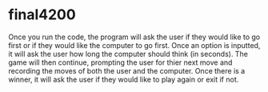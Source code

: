 # final4200

Once you run the code, the program will ask the user if they would like to go first or if they would like the computer to go first. Once an option is inputted, it will ask the user how long the computer should think (in seconds). The game will then continue, prompting the user for thier next move and recording the moves of both the user and the computer. Once there is a winner, it will ask the user if they would like to play again or exit if not. 
